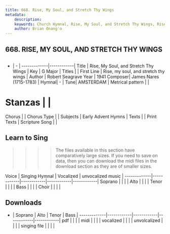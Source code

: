 ```yaml
---
title: 668. Rise, My Soul, and Stretch Thy Wings
metadata:
    description: 
    keywords: Church Hymnal, Rise, My Soul, and Stretch Thy Wings, Rise, my soul, and stretch thy wings, 
    author: Brian Onang'o
---
```



## 668. RISE, MY SOUL, AND STRETCH THY WINGS

```txt

```

- |   -  |
-------------|------------|
Title | Rise, My Soul, and Stretch Thy Wings |
Key | G Major |
Titles |  |
First Line | Rise, my soul, and stretch thy wings |
Author | Robert Seagrave
Year | 1941
Composer| James Nares (1715-1783) |
Hymnal|  - |
Tune| AMSTERDAM |
Metrical pattern | |
# Stanzas |  |
Chorus |  |
Chorus Type |  |
Subjects | Early Advent Hymns |
Texts |  |
Print Texts | 
Scripture Song |  |
  
## Learn to Sing

>>>> The files available in this section have comparatively large sizes. If you need to save on data, then you can download the midi files in the download section as they are of smaller sizes.

Voice |  Singing Hymnal | Vocalized | unvocalized music |
-------------|------------|------------|------------|------------|
Soprano | | | |
Alto | | | |
Tenor | | | |
Bass | | | |
Choir | | | |

## Downloads

- |  Soprano | Alto | Tenor | Bass |
-------------|------------|------------|------------|------------|
pdf | | | |
midi | | | |
vocalized | | | |
unvolcalized | | | |
singing file | | | |
  